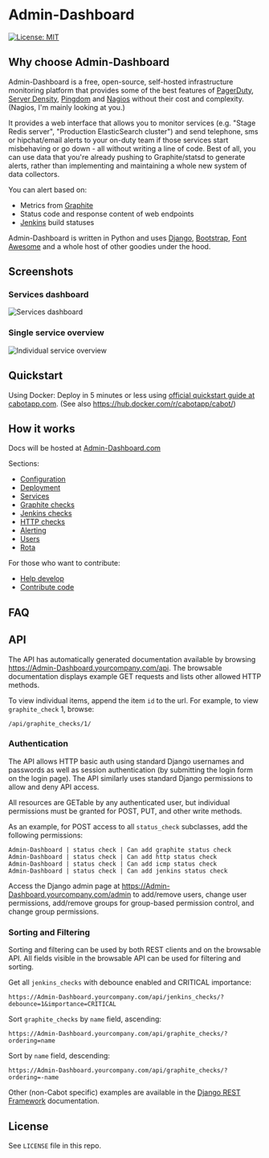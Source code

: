 Admin-Dashboard
=====
[![License: MIT](https://img.shields.io/badge/License-MIT-yellow.svg)](https://opensource.org/licenses/MIT)

## Why choose Admin-Dashboard

Admin-Dashboard is a free, open-source, self-hosted infrastructure monitoring platform that provides some of the best features of [PagerDuty](http://www.pagerduty.com), [Server Density](http://www.serverdensity.com), [Pingdom](http://www.pingdom.com) and [Nagios](http://www.nagios.org) without their cost and complexity. (Nagios, I'm mainly looking at you.)

It provides a web interface that allows you to monitor services (e.g. "Stage Redis server", "Production ElasticSearch cluster") and send telephone, sms or hipchat/email alerts to your on-duty team if those services start misbehaving or go down - all without writing a line of code. Best of all, you can use data that you're already pushing to Graphite/statsd to generate alerts, rather than implementing and maintaining a whole new system of data collectors.

You can alert based on:

*   Metrics from [Graphite](https://github.com/graphite-project/graphite-web)
*   Status code and response content of web endpoints
*   [Jenkins](http://jenkins-ci.org) build statuses

Admin-Dashboard is written in Python and uses [Django](https://www.djangoproject.com/), [Bootstrap](http://getbootstrap.com/), [Font Awesome](http://fontawesome.io) and a whole host of other goodies under the hood.

## Screenshots

### Services dashboard

![Services dashboard](https://dl.dropboxusercontent.com/s/cgpxe3929is2uar/cabot-service-dashboard.png?dl=1&token_hash=AAHrlDisUzWRxpg892LhlKQWFRNSkZKD7l_zdSxND-YKhw)

### Single service overview

![Individual service overview](https://dl.dropboxusercontent.com/s/541p0kbq3pwone6/cabot-service-status.png?dl=1&token_hash=AAGpSI6lyHm3-xCQSFOyyZ_SkJOzfdMIxfa-gYgCVS25pw)

## Quickstart

Using Docker: Deploy in 5 minutes or less using [official quickstart guide at cabotapp.com](http://cabotapp.com/qs/quickstart.html). (See also https://hub.docker.com/r/cabotapp/cabot/)

## How it works

Docs will be hosted at [Admin-Dashboard.com](http://Admin-Dashboard.com)

Sections:

*   [Configuration](http://Admin-Dashboard.com/use/configuration.html)
*   [Deployment](http://Admin-Dashboard.com/use/deployment.html)
*   [Services](http://Admin-Dashboard.com/use/services.html)
*   [Graphite checks](http://Admin-Dashboard.com/use/graphite-checks.html)
*   [Jenkins checks](http://Admin-Dashboard.com/use/jenkins-checks.html)
*   [HTTP checks](http://Admin-Dashboard.com/use/http-checks.html)
*   [Alerting](http://Admin-Dashboard.com/use/alerting.html)
*   [Users](http://Admin-Dashboard.com/use/users.html)
*   [Rota](http://Admin-Dashboard.com/use/rota.html)

For those who want to contribute:

*   [Help develop](http://Admin-Dashboard.com/dev/get-started.html)
*   [Contribute code](http://Admin-Dashboard.com/dev/contribute-code.html)

## FAQ

## API

The API has automatically generated documentation available by browsing https://Admin-Dashboard.yourcompany.com/api.  The browsable documentation displays example GET requests and lists other allowed HTTP methods.  

To view individual items, append the item `id` to the url.  For example, to view `graphite_check` 1, browse:
```
/api/graphite_checks/1/
```

### Authentication

The API allows HTTP basic auth using standard Django usernames and passwords as well as session authentication (by submitting the login form on the login page).  The API similarly uses standard Django permissions to allow and deny API access.

All resources are GETable by any authenticated user, but individual permissions must be granted for POST, PUT, and other write methods.

As an example, for POST access to all `status_check` subclasses, add the following permissions:
```
Admin-Dashboard | status check | Can add graphite status check
Admin-Dashboard | status check | Can add http status check
Admin-Dashboard | status check | Can add icmp status check
Admin-Dashboard | status check | Can add jenkins status check
```

Access the Django admin page at https://Admin-Dashboard.yourcompany.com/admin to add/remove users, change user permissions, add/remove groups for group-based permission control, and change group permissions.

### Sorting and Filtering

Sorting and filtering can be used by both REST clients and on the browsable API.  All fields visible in the browsable API can be used for filtering and sorting.

Get all `jenkins_checks` with debounce enabled and CRITICAL importance:
```
https://Admin-Dashboard.yourcompany.com/api/jenkins_checks/?debounce=1&importance=CRITICAL
```

Sort `graphite_checks` by `name` field, ascending:
```
https://Admin-Dashboard.yourcompany.com/api/graphite_checks/?ordering=name
```

Sort by `name` field, descending:
```
https://Admin-Dashboard.yourcompany.com/api/graphite_checks/?ordering=-name
```

Other (non-Cabot specific) examples are available in the [Django REST Framework](http://www.django-rest-framework.org/api-guide/filtering#djangofilterbackend) documentation.

## License

See `LICENSE` file in this repo.
